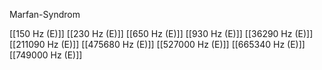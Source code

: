 Marfan-Syndrom

[[150 Hz (E)]]
[[230 Hz (E)]]
[[650 Hz (E)]]
[[930 Hz (E)]]
[[36290 Hz (E)]]
[[211090 Hz (E)]]
[[475680 Hz (E)]]
[[527000 Hz (E)]]
[[665340 Hz (E)]]
[[749000 Hz (E)]]